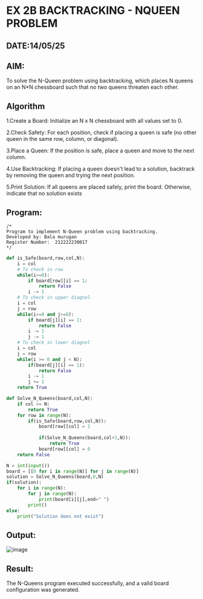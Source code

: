 # EX 2B BACKTRACKING - NQUEEN PROBLEM
## DATE:14/05/25
## AIM:
To solve the N-Queen problem using backtracking, which places N queens on an N*N chessboard such that no two queens threaten each other.


## Algorithm
1.Create a Board: Initialize an N x N chessboard with all values set to 0.

2.Check Safety: For each position, check if placing a queen is safe (no other queen in the same row, column, or diagonal).

3.Place a Queen: If the position is safe, place a queen and move to the next column.

4.Use Backtracking: If placing a queen doesn't lead to a solution, backtrack by removing the queen and trying the next position.

5.Print Solution: If all queens are placed safely, print the board. Otherwise, indicate that no solution exists
## Program:
```
/*
Program to implement N-Queen problem using backtracking.
Developed by: Bala murugan
Register Number:  212222230017
*/
```
```python
def is_Safe(board,row,col,N):
    i = col
    # To check in row
    while(i>=0):
        if board[row][i] == 1:
            return False
        i -= 1
    # To check in upper diagnol
    i = col
    j = row
    while(i>=0 and j>=0):
        if board[j][i] == 1:
            return False
        i -= 1
        j -= 1
    # To check in lower diagnol
    i = col
    j = row
    while(i >= 0 and j < N):
        if(board[j][i] == 1):
            return False
        i -= 1
        j += 1
    return True

def Solve_N_Queens(board,col,N):
    if col >= N:
        return True
    for row in range(N):
        if(is_Safe(board,row,col,N)):
            board[row][col] = 1
            
            if(Solve_N_Queens(board,col+1,N)):
                return True
            board[row][col] = 0
    return False

N = int(input())
board = [[0 for i in range(N)] for j in range(N)]
solution = Solve_N_Queens(board,0,N)
if(solution):
    for i in range(N):
        for j in range(N):
            print(board[i][j],end=" ")
        print()
else:
    print("Solution does not exist")
```

## Output:

![image](https://github.com/user-attachments/assets/42f3d735-14c2-4917-add7-42e01a100be3)


## Result:
The N-Queens program executed successfully, and a valid board configuration was generated.
